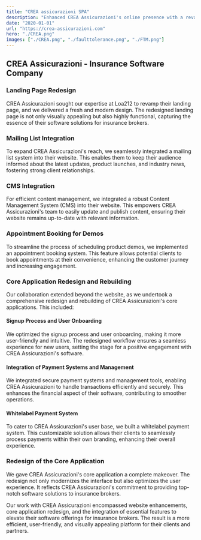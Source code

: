 ```yaml
---
title: "CREA assicurazioni SPA"
description: "Enhanced CREA Assicurazioni's online presence with a revamped landing page, CMS, mailing list integration, and core application redesign for insurance brokers."
date: "2020-01-01"
url: "https://crea-assicurazioni.com"
hero: "./CREA.png"
images: ["./CREA.png", "./faulttolerance.png", "./FTM.png"]
---
```


## CREA Assicurazioni - Insurance Software Company

### Landing Page Redesign

CREA Assicurazioni sought our expertise at Loa212 to revamp their landing page, and we delivered a fresh and modern design. The redesigned landing page is not only visually appealing but also highly functional, capturing the essence of their software solutions for insurance brokers.

### Mailing List Integration

To expand CREA Assicurazioni's reach, we seamlessly integrated a mailing list system into their website. This enables them to keep their audience informed about the latest updates, product launches, and industry news, fostering strong client relationships.

### CMS Integration

For efficient content management, we integrated a robust Content Management System (CMS) into their website. This empowers CREA Assicurazioni's team to easily update and publish content, ensuring their website remains up-to-date with relevant information.

### Appointment Booking for Demos

To streamline the process of scheduling product demos, we implemented an appointment booking system. This feature allows potential clients to book appointments at their convenience, enhancing the customer journey and increasing engagement.

### Core Application Redesign and Rebuilding

Our collaboration extended beyond the website, as we undertook a comprehensive redesign and rebuilding of CREA Assicurazioni's core applications. This included:

#### Signup Process and User Onboarding

We optimized the signup process and user onboarding, making it more user-friendly and intuitive. The redesigned workflow ensures a seamless experience for new users, setting the stage for a positive engagement with CREA Assicurazioni's software.

#### Integration of Payment Systems and Management

We integrated secure payment systems and management tools, enabling CREA Assicurazioni to handle transactions efficiently and securely. This enhances the financial aspect of their software, contributing to smoother operations.

#### Whitelabel Payment System

To cater to CREA Assicurazioni's user base, we built a whitelabel payment system. This customizable solution allows their clients to seamlessly process payments within their own branding, enhancing their overall experience.

### Redesign of the Core Application

We gave CREA Assicurazioni's core application a complete makeover. The redesign not only modernizes the interface but also optimizes the user experience. It reflects CREA Assicurazioni's commitment to providing top-notch software solutions to insurance brokers.

Our work with CREA Assicurazioni encompassed website enhancements, core application redesign, and the integration of essential features to elevate their software offerings for insurance brokers. The result is a more efficient, user-friendly, and visually appealing platform for their clients and partners.
